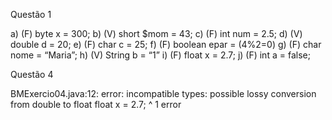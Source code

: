 Questão 1

a) (F) byte x = 300;
b) (V) short $mom = 43;
c) (F) int num = 2.5;
d) (V) double d = 20;
e) (F) char c = 25;
f) (F) boolean epar = (4%2=0)
g) (F) char nome = “Maria”;
h) (V) String b = “1”
i) (F) float x = 2.7;
j) (F) int a = false;

Questão 4

BMExercio04.java:12: error: incompatible types: possible lossy conversion from double to float
        float x = 2.7;
                  ^
1 error